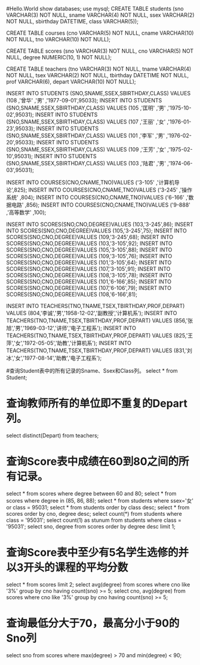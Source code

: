 #Hello.World
show databases;
use mysql;
CREATE TABLE students
(sno VARCHAR(3) NOT NULL, 
sname VARCHAR(4) NOT NULL,
ssex VARCHAR(2) NOT NULL, 
sbirthday DATETIME,
class VARCHAR(5));

CREATE TABLE courses
(cno VARCHAR(5) NOT NULL, 
cname VARCHAR(10) NOT NULL, 
tno VARCHAR(10) NOT NULL);

CREATE TABLE scores 
(sno VARCHAR(3) NOT NULL, 
cno VARCHAR(5) NOT NULL, 
degree NUMERIC(10, 1) NOT NULL); 

CREATE TABLE teachers 
(tno VARCHAR(3) NOT NULL, 
tname VARCHAR(4) NOT NULL, tsex VARCHAR(2) NOT NULL, 
tbirthday DATETIME NOT NULL, prof VARCHAR(6), 
depart VARCHAR(10) NOT NULL);

INSERT INTO STUDENTS (SNO,SNAME,SSEX,SBIRTHDAY,CLASS) VALUES (108 ,'曾华' ,'男' ,'1977-09-01',95033);
INSERT INTO STUDENTS (SNO,SNAME,SSEX,SBIRTHDAY,CLASS) VALUES (105 ,'匡明' ,'男' ,'1975-10-02',95031);
INSERT INTO STUDENTS (SNO,SNAME,SSEX,SBIRTHDAY,CLASS) VALUES (107 ,'王丽' ,'女' ,'1976-01-23',95033);
INSERT INTO STUDENTS (SNO,SNAME,SSEX,SBIRTHDAY,CLASS) VALUES (101 ,'李军' ,'男' ,'1976-02-20',95033);
INSERT INTO STUDENTS (SNO,SNAME,SSEX,SBIRTHDAY,CLASS) VALUES (109 ,'王芳' ,'女' ,'1975-02-10',95031);
INSERT INTO STUDENTS (SNO,SNAME,SSEX,SBIRTHDAY,CLASS) VALUES (103 ,'陆君' ,'男' ,'1974-06-03',95031);

INSERT INTO COURSES(CNO,CNAME,TNO)VALUES ('3-105' ,'计算机导论',825);
INSERT INTO COURSES(CNO,CNAME,TNO)VALUES ('3-245' ,'操作系统' ,804);
INSERT INTO COURSES(CNO,CNAME,TNO)VALUES ('6-166' ,'数据电路' ,856);
INSERT INTO COURSES(CNO,CNAME,TNO)VALUES ('9-888' ,'高等数学' ,100);

INSERT INTO SCORES(SNO,CNO,DEGREE)VALUES (103,'3-245',86);
INSERT INTO SCORES(SNO,CNO,DEGREE)VALUES (105,'3-245',75);
INSERT INTO SCORES(SNO,CNO,DEGREE)VALUES (109,'3-245',68);
INSERT INTO SCORES(SNO,CNO,DEGREE)VALUES (103,'3-105',92);
INSERT INTO SCORES(SNO,CNO,DEGREE)VALUES (105,'3-105',88);
INSERT INTO SCORES(SNO,CNO,DEGREE)VALUES (109,'3-105',76);
INSERT INTO SCORES(SNO,CNO,DEGREE)VALUES (101,'3-105',64);
INSERT INTO SCORES(SNO,CNO,DEGREE)VALUES (107,'3-105',91);
INSERT INTO SCORES(SNO,CNO,DEGREE)VALUES (108,'3-105',78);
INSERT INTO SCORES(SNO,CNO,DEGREE)VALUES (101,'6-166',85);
INSERT INTO SCORES(SNO,CNO,DEGREE)VALUES (107,'6-106',79);
INSERT INTO SCORES(SNO,CNO,DEGREE)VALUES (108,'6-166',81);

INSERT INTO TEACHERS(TNO,TNAME,TSEX,TBIRTHDAY,PROF,DEPART) VALUES (804,'李诚','男','1958-12-02','副教授','计算机系');
INSERT INTO TEACHERS(TNO,TNAME,TSEX,TBIRTHDAY,PROF,DEPART) VALUES (856,'张旭','男','1969-03-12','讲师','电子工程系');
INSERT INTO TEACHERS(TNO,TNAME,TSEX,TBIRTHDAY,PROF,DEPART) VALUES (825,'王萍','女','1972-05-05','助教','计算机系');
INSERT INTO TEACHERS(TNO,TNAME,TSEX,TBIRTHDAY,PROF,DEPART) VALUES (831,'刘冰','女','1977-08-14','助教','电子工程系');

#查询Student表中的所有记录的Sname、Ssex和Class列。
select * from Student;
# 查询教师所有的单位即不重复的Depart列。
select distinct(Depart) from teachers;
# 查询Score表中成绩在60到80之间的所有记录。
select * from scores where degree between 60 and 80;
select * from scores where degree in (85, 86, 88);
select * from students where ssex='女' or class = 95031;
select * from students order by class desc;
select * from scores order by cno, degree desc;
select count(*) from students where class = '95031';
select count(1) as stunum from students where class = '95031';
select sno, degree from scores order by degree desc limit 1;
# 查询Score表中至少有5名学生选修的并以3开头的课程的平均分数
select * from scores limit 2;
select avg(degree) from scores where cno like '3%' group by cno having count(sno) >= 5;
select cno, avg(degree) from scores where cno like '3%' group by cno having count(sno) >= 5;
# 查询最低分大于70，最高分小于90的Sno列
select sno from scores where max(degree) > 70 and min(degree) < 90;